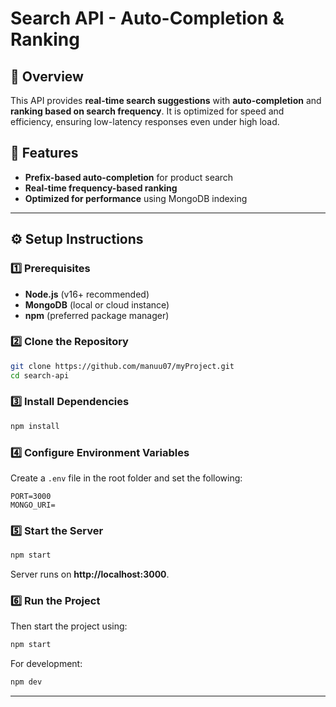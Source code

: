 # Search API - Auto-Completion & Ranking

## 📌 Overview
This API provides **real-time search suggestions** with **auto-completion** and **ranking based on search frequency**. It is optimized for speed and efficiency, ensuring low-latency responses even under high load.

## 🚀 Features
- **Prefix-based auto-completion** for product search
- **Real-time frequency-based ranking**
- **Optimized for performance** using MongoDB indexing

---

## ⚙️ Setup Instructions

### **1️⃣ Prerequisites**
- **Node.js** (v16+ recommended)
- **MongoDB** (local or cloud instance)
- **npm** (preferred package manager)

### **2️⃣ Clone the Repository**
```sh
git clone https://github.com/manuu07/myProject.git
cd search-api
```

### **3️⃣ Install Dependencies**
```sh
npm install
```

### **4️⃣ Configure Environment Variables**
Create a `.env` file in the root folder and set the following:
```env
PORT=3000
MONGO_URI=
```

### **5️⃣ Start the Server**
```sh
npm start
```
Server runs on **http://localhost:3000**.

### **6️⃣ Run the Project**

Then start the project using:
```sh
npm start
```
For development:
```sh
npm dev
```

---

